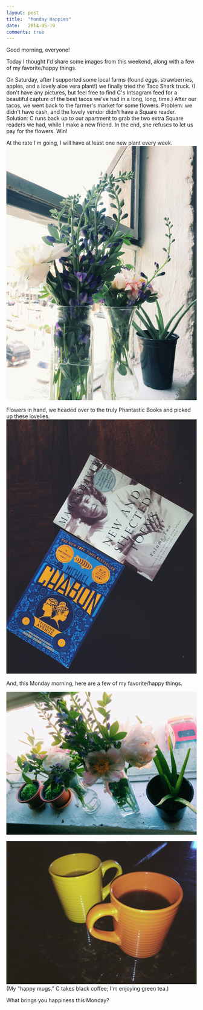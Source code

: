 ```yaml
---
layout: post
title:  "Monday Happies"
date:   2014-05-19
comments: true
---
```


Good morning, everyone!

Today I thought I'd share some images from this weekend, along with a few of my favorite/happy things.

On Saturday, after I supported some local farms (found eggs, strawberries, apples, and a lovely aloe vera plant!) we finally tried the Taco Shark truck. (I don't have any pictures, but feel free to find C's Intsagram feed for a beautiful capture of the best tacos we've had in a long, long, time.) After our tacos, we went back to the farmer's market for some flowers. Problem: we didn't have cash, and the lovely vendor didn't have a Square reader. Solution: C runs back up to our apartment to grab the two extra Square readers we had, while I make a new friend. In the end, she refuses to let us pay for the flowers. Win!


At the rate I'm going, I will have at least one new plant every week.
![](/dist/img/monday-flowers.jpg)

Flowers in hand, we headed over to the truly Phantastic Books and picked up these lovelies.
![](/dist/img/monday-books.jpg)

And, this Monday morning, here are a few of my favorite/happy things.

![](/dist/img/monday-plants.jpg)

![](/dist/img/monday-mugs.jpg)
(My "happy mugs." C takes black coffee; I'm enjoying green tea.)

What brings you happiness this Monday?
